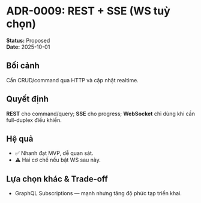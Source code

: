 # ADR-0009: REST + SSE (WS tuỳ chọn)
**Status:** Proposed  
**Date:** 2025-10-01

## Bối cảnh
Cần CRUD/command qua HTTP và cập nhật realtime.

## Quyết định
**REST** cho command/query; **SSE** cho progress; **WebSocket** chỉ dùng khi cần full-duplex điều khiển.

## Hệ quả
- ✅ Nhanh đạt MVP, dễ quan sát.
- ⚠️ Hai cơ chế nếu bật WS sau này.

## Lựa chọn khác & Trade-off
- GraphQL Subscriptions — mạnh nhưng tăng độ phức tạp triển khai.
